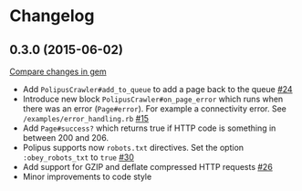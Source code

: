 # Changelog

## 0.3.0 (2015-06-02)

[Compare changes in gem](https://github.com/taganaka/polipus/compare/0.2.2...0.3.0)

* Add `PolipusCrawler#add_to_queue` to add a page back to the queue
  [#24](https://github.com/taganaka/polipus/pull/24)
* Introduce new block `PolipusCrawler#on_page_error` which runs when there was an error (`Page#error`).
  For example a connectivity error.
  See `/examples/error_handling.rb`
  [#15](https://github.com/taganaka/polipus/issues/15)
* Add `Page#success?` which returns true if HTTP code is something in between 200 and 206.
* Polipus supports now `robots.txt` directives.
  Set the option `:obey_robots_txt` to `true`
  [#30](https://github.com/taganaka/polipus/pull/30)
* Add support for GZIP and deflate compressed HTTP requests
  [#26](https://github.com/taganaka/polipus/pull/26)
* Minor improvements to code style
